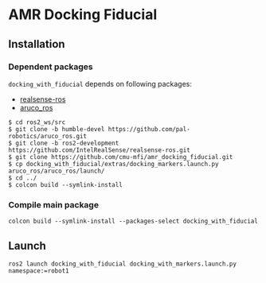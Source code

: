 # AMR Docking Fiducial

## Installation

### Dependent packages
`docking_with_fiducial` depends on following packages:
* [realsense-ros](https://github.com/IntelRealSense/realsense-ros/tree/ros2-development)
* [aruco_ros](https://github.com/pal-robotics/aruco_ros)

```
$ cd ros2_ws/src
$ git clone -b humble-devel https://github.com/pal-robotics/aruco_ros.git
$ git clone -b ros2-development https://github.com/IntelRealSense/realsense-ros.git
$ git clone https://github.com/cmu-mfi/amr_docking_fiducial.git
$ cp docking_with_fiducial/extras/docking_markers.launch.py aruco_ros/aruco_ros/launch/
$ cd ../
$ colcon build --symlink-install
```

### Compile main package
```
colcon build --symlink-install --packages-select docking_with_fiducial
```

## Launch

```
ros2 launch docking_with_fiducial docking_with_markers.launch.py namespace:=robot1
```
